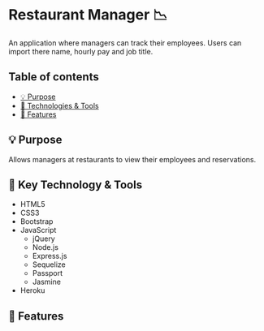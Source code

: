 # Restaurant Manager  :chart_with_downwards_trend:
An application where managers can track their employees. Users can import there name, hourly pay and job title.

## Table of contents
- [ &#128161; Purpose](#-purpose)
- [&#x1f527; Technologies & Tools](#-technology--tools)
- [&#x1f4f2; Features](#-features)


## &#128161; Purpose

Allows managers at restaurants to view their employees and reservations. 


## &#x1f527; Key Technology & Tools

- HTML5
- CSS3
- Bootstrap
- JavaScript
  - jQuery
  - Node.js
  - Express.js
  - Sequelize
  - Passport
  - Jasmine
- Heroku

## &#x1f4f2; Features


  
